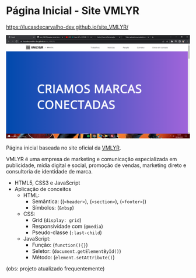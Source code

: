 # Página Inicial - Site VMLYR

<https://lucasdecarvalho-dev.github.io/site_VMLYR/>

![site vmlyr](site.png)

Página inicial baseada no site oficial da <a href="https://www.vmlyr.com/pt-br/brazil">VMLYR</a>. 

VMLYR é uma empresa de marketing e comunicação especializada em publicidade, mídia digital e social, promoção de vendas, marketing direto e consultoria de identidade de marca.

- HTML5, CSS3 e JavaScript
- Aplicação de conceitos 
  - HTML:
    - Semântica: ((`<header>`), (`<section>`), (`<footer>`))
    - Símbolos: (`&nbsp`)
  - CSS:
    - Grid (`display: grid`)
    - Responsividade com (`@media`)
    - Pseudo-classe (`:last-child`)
  - JavaScript:
    - Função: (`function(){}`)
    - Seletor: (`document.getElementById()`)
    - Método: (`element.setAttribute()`)

(obs: projeto atualizado frequentemente)
